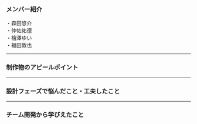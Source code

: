 
### メンバー紹介
・森田悠介<br>
・仲佐祐德<br>
・檜澤ゆい<br>
・福田敦也

---
### 制作物のアピールポイント


---
### 設計フェーズで悩んだこと・工夫したこと

---

### チーム開発から学びえたこと


